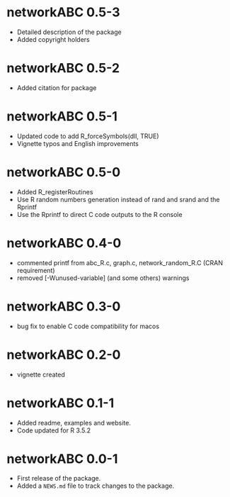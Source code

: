 # networkABC 0.5-3

* Detailed description of the package
* Added copyright holders

# networkABC 0.5-2

* Added citation for package

# networkABC 0.5-1

* Updated code to add R_forceSymbols(dll, TRUE)
* Vignette typos and English improvements

# networkABC 0.5-0

* Added R_registerRoutines
* Use R random numbers generation instead of rand and srand and the Rprintf
* Use the Rprintf to direct C code outputs to the R console

# networkABC 0.4-0

* commented printf from abc_R.c, graph.c, network_random_R.C (CRAN requirement)
* removed [-Wunused-variable] (and some others) warnings

# networkABC 0.3-0

* bug fix to enable C code compatibility for macos

# networkABC 0.2-0

* vignette created

# networkABC 0.1-1

* Added readme, examples and website.
* Code updated for R 3.5.2

# networkABC 0.0-1

* First release of the package.
* Added a `NEWS.md` file to track changes to the package.
